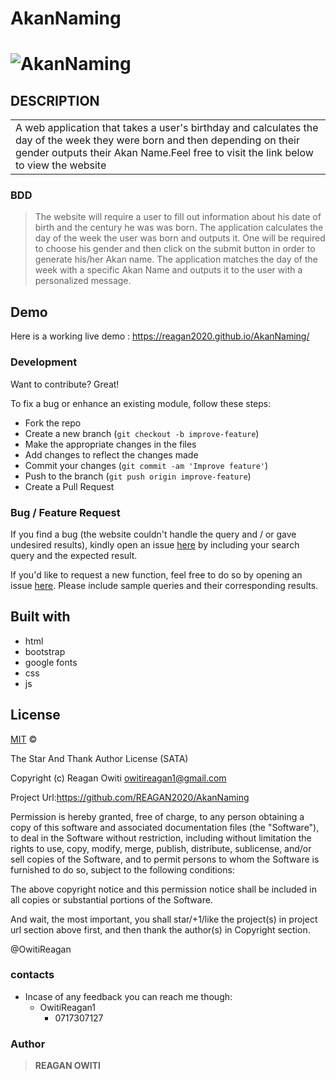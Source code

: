 # AkanNaming

# ![AkanNaming](https://github.com/REAGAN2020/AkanNaming)

## DESCRIPTION

<table>
<tr>
<td>
A web application that takes a user's birthday and calculates the day of the week they were born and then depending on their gender outputs their Akan Name.Feel free to visit the link below to view the website
</td>
</tr>
</table>

### BDD

> The website will require a user to fill out information about his date of birth and the century he was was born.
> The application calculates the day of the week the user was born and outputs it.
> One will be required to choose his gender and then click on the submit button in order to generate his/her Akan name.
> The application matches the day of the week with a specific Akan Name and outputs it to the user with a personalized message.

## Demo

Here is a working live demo : https://reagan2020.github.io/AkanNaming/

### Development

Want to contribute? Great!

To fix a bug or enhance an existing module, follow these steps:

- Fork the repo
- Create a new branch (`git checkout -b improve-feature`)
- Make the appropriate changes in the files
- Add changes to reflect the changes made
- Commit your changes (`git commit -am 'Improve feature'`)
- Push to the branch (`git push origin improve-feature`)
- Create a Pull Request

### Bug / Feature Request

If you find a bug (the website couldn't handle the query and / or gave undesired results), kindly open an issue [here](https://github.com/REAGAN2020/AkanNaming) by including your search query and the expected result.

If you'd like to request a new function, feel free to do so by opening an issue [here](https://github.com/REAGAN2020/AkanNaming). Please include sample queries and their corresponding results.

## Built with

- html
- bootstrap
- google fonts
- css
- js

## License

[MIT](LICENSE.md) ©

The Star And Thank Author License (SATA)

Copyright (c) Reagan Owiti owitireagan1@gmail.com

Project Url:https://github.com/REAGAN2020/AkanNaming

Permission is hereby granted, free of charge, to any person obtaining a copy of this software and associated documentation files (the "Software"), to deal in the Software without restriction, including without limitation the rights to use, copy, modify, merge, publish, distribute, sublicense, and/or sell copies of the Software, and to permit persons to whom the Software is furnished to do so, subject to the following conditions:

The above copyright notice and this permission notice shall be included in all copies or substantial portions of the Software.

And wait, the most important, you shall star/+1/like the project(s) in project url section above first, and then thank the author(s) in Copyright section.

@OwitiReagan

### contacts

- Incase of any feedback you can reach me though:
  - OwitiReagan1
    - 0717307127

### Author

> **REAGAN OWITI**
